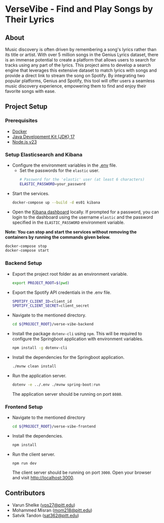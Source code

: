# VerseVibe - Find and Play Songs by Their Lyrics

## About
Music discovery is often driven by remembering a song's lyrics rather than its title or artist. With over 5 million songs in the Genius Lyrics dataset, there is an immense potential to create a platform that allows users to search for tracks using any part of the lyrics. This project aims to develop a search engine that leverages this extensive dataset to match lyrics with songs and provide a direct link to stream the song on Spotify. By integrating two popular platforms, Genius and Spotify, this tool will offer users a seamless music discovery experience, empowering them to find and enjoy their favorite songs with ease.

## Project Setup
### Prerequisites
* [Docker](https://docs.docker.com/get-started/get-docker/)
* [Java Development Kit (JDK) 17](https://www.oracle.com/java/technologies/downloads/#java17)
* [Node.js v23](https://nodejs.org/en/download)

### Setup Elasticsearch and Kibana
- Configure the environment variables in the [.env](./.env) file.
   - Set the passwords for the `elastic` user.
     ```sh
     # Password for the 'elastic' user (at least 6 characters)
     ELASTIC_PASSWORD=your_password
     ```
- Start the services.
   ```sh
   docker-compose up --build -d es01 kibana
   ```
- Open the [Kibana dashboard](https://127.0.0.1:5601) locally.
   If prompted for a password, you can login to the dashboard using the username `elastic` and the password specified in the `ELASTIC_PASSWORD` environment variable.

**Note:  You can stop and start the services without removing the containers by running the commands given below.**
   ```sh
   docker-compose stop
   docker-compose start
   ```

### Backend Setup
* Export the project root folder as an environment variable.
  ```sh
  export PROJECT_ROOT=$(pwd)
  ```
* Export the Spotify API credentials in the .env file.
  ```sh
  SPOTIFY_CLIENT_ID=client_id
  SPOTIFY_CLIENT_SECRET=client_secret
  ```
* Navigate to the mentioned directory.
  ```sh
  cd ${PROJECT_ROOT}/verse-vibe-backend
  ```
* Install the package `dotenv-cli` using `npm`. This will be required to configure the Springboot application with environment variables.
  ```sh
  npm install -g dotenv-cli
  ```
* Install the dependencies for the Springboot application.
  ```sh
  ./mvnw clean install
  ```
* Run the application server.
  ```sh
  dotenv -e ../.env ./mvnw spring-boot:run
  ```
  The application server should be running on port `8080`.

### Frontend Setup
* Navigate to the mentioned directory
  ```sh
  cd ${PROJECT_ROOT}/verse-vibe-frontend
  ```
* Install the dependencies.
  ```sh
  npm install
  ```
* Run the client server.
  ```
  npm run dev
  ```
  The client server should be running on port `3000`. Open your browser and visit [http://localhost:3000](http://localhost:3000).

## Contributors
- Varun Shelke (vps27@pitt.edu)
- Mohammed Misran (mom218@pitt.edu)
- Satvik Tandon (sat362@pitt.edu)
